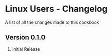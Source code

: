 Linux Users - Changelog
==============
A list of all the changes made to this cookbook

Version 0.1.0
------------

1. Initial Release

